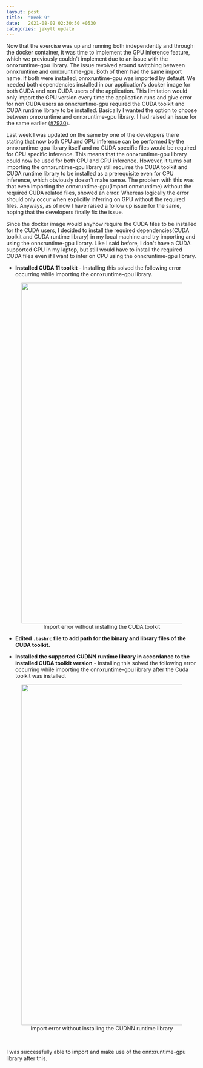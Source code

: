 ```yaml
---
layout: post
title:  "Week 9"
date:   2021-08-02 02:30:50 +0530
categories: jekyll update
---
```


Now that the exercise was up and running both independently and through the docker container, it was time to implement the GPU inference feature, which we previously couldn't implement due to an issue with the onnxruntime-gpu library. The issue revolved around switching between onnxruntime and onnxruntime-gpu. Both of them had the same import name. If both were installed, onnxruntime-gpu was imported by default. We needed both dependencies installed in our application's docker image for both CUDA and non CUDA users of the application. This limitation would only import the GPU version every time the application runs and give error for non CUDA users as onnxruntime-gpu required the CUDA toolkit and CUDA runtime library to be installed. Basically I wanted the option to choose between onnxruntime and onnxruntime-gpu library. I had raised an issue for the same earlier ([#7930](https://github.com/microsoft/onnxruntime/issues/7930)). 
<br/>

Last week I was updated on the same by one of the developers there stating that now both CPU and GPU inference can be performed by the onnxruntime-gpu library itself and no CUDA specific files would be required for CPU specific inference. This means that the onnxruntime-gpu library could now be used for both CPU and GPU inference. However, it turns out importing the onnxruntime-gpu library still requires the CUDA toolkit and CUDA runtime library to be installed as a prerequisite even for CPU inference, which obviously doesn't make sense. The problem with this was that even importing the onnxruntime-gpu(import onnxruntime) without the required CUDA related files, showed an error. Whereas logically the error should only occur when explicitly inferring on GPU without the required files. Anyways, as of now I have raised a follow up issue for the same, hoping that the developers finally fix the issue. <br/>

Since the docker image would anyhow require the CUDA files to be installed for the CUDA users, I decided to install the required dependencies(CUDA toolkit and CUDA runtime library) in my local machine and try importing and using the onnxruntime-gpu library. Like I said before, I don't have a CUDA supported GPU in my laptop, but still would have to install the required CUDA files even if I want to infer on CPU using the onnxruntime-gpu library.

* **Installed CUDA 11 toolkit** - Installing this solved the following error occurring while importing the onnxruntime-gpu library.

<figure>
<center> <img src="../../../../../assets/images/onnxruntime-gpu-error1.png" alt="error" width="900"> </center>
    <center> <figcaption>Import error without installing the CUDA toolkit</figcaption> </center>
</figure>

* **Edited `.bashrc` file to add path for the binary and library files of the CUDA toolkit.**

* **Installed the supported CUDNN runtime library in accordance to the installed CUDA toolkit version** - Installing this solved the following error occurring while importing the onnxruntime-gpu library after the Cuda toolkit was installed.

<figure>
<center> <img src="../../../../../assets/images/onnxruntime-gpu-error2.png" alt="error" width="900"> </center>
    <center> <figcaption>Import error without installing the CUDNN runtime library</figcaption> </center>
</figure>
<br/>

I was successfully able to import and make use of the onnxruntime-gpu library after this.